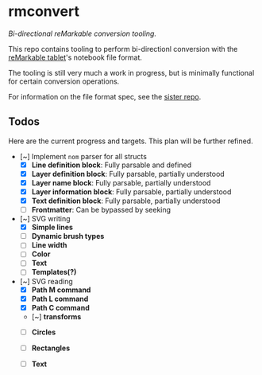 # rmconvert

*Bi-directional reMarkable conversion tooling.*

This repo contains tooling to perform bi-directionl conversion with the [reMarkable tablet](https://remarkable.com)'s notebook file format. 

The tooling is still very much a work in progress, but is minimally functional for certain conversion operations.

For information on the file format spec, see the [sister repo](https://github.com/YakBarber/remarkable_file_format).

## Todos

Here are the current progress and targets. This plan will be further refined.

- [~] Implement `nom` parser for all structs
    - [x] **Line definition block**: Fully parsable and defined
    - [x] **Layer definition block**: Fully parsable, partially understood
    - [x] **Layer name block**: Fully parsable, partially understood
    - [x] **Layer information block**: Fully parsable, partially understood
    - [x] **Text definition block**: Fully parsable, partially understood
    - [ ] **Frontmatter**: Can be bypassed by seeking
- [~] SVG writing
    - [x] **Simple lines**
    - [ ] **Dynamic brush types**
    - [ ] **Line width**
    - [ ] **Color**
    - [ ] **Text**
    - [ ] **Templates(?)**
- [~] SVG reading
    - [x] **Path M command**
    - [x] **Path L command**
    - [x] **Path C command**
    - [~] **transforms**
    - [ ] **Circles**
    - [ ] **Rectangles**
    - [ ] **Text**

